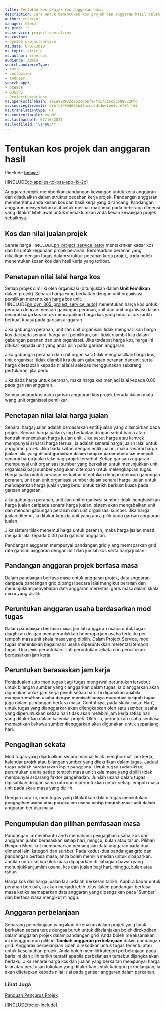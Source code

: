 ```yaml
---
title: Tentukan kos projek dan anggaran hasil
description: Cara untuk menentukan kos projek dan anggaran hasil dalam Project Service
author: ruhercul
manager: kfend
ms.prod: ''
ms.service: project-operations
ms.custom:
- dyn365-projectservice
ms.date: 8/03/2018
ms.topic: article
ms.author: ruhercul
audience: Admin
search.audienceType:
- admin
- customizer
- enduser
search.app:
- D365CE
- D365PS
- ProjectOperations
ms.openlocfilehash: a91e988632d2b2cdebfe7fd17516c5d6886728fc
ms.sourcegitcommit: 418fa1fe9d605b8faccc2d5dee1b04b4e753f194
ms.translationtype: HT
ms.contentlocale: ms-MY
ms.lasthandoff: 02/10/2021
ms.locfileid: "5148834"
---
```

# <a name="determine-project-cost-and-revenue-estimates"></a>Tentukan kos projek dan anggaran hasil 

[!include [banner](../includes/psa-now-project-operations.md)]

[!INCLUDE[cc-applies-to-psa-app-1x-2x](../includes/cc-applies-to-psa-app-1x-2x.md)]

Anggaran projek memberikan pandangan kewangan untuk kerja anggaran dan dijadualkan dalam struktur pecahan kerja projek. Pandangan anggaran memberitahu anda kesan kos dan hasil kerja yang dirancang. Pandangan anggaran menyediakan alat untuk melihat maklumat pada beberapa dimensi yang ditakrif lebih awal untuk memaklumkan anda kesan kewangan projek sebaiknya.  
  
## <a name="cost-and-sales-value-of-the-project"></a>Kos dan nilai jualan projek  
Senrai harga [!INCLUDE[pn_project_service_auto](../includes/pn-project-service-auto.md)] mentakrifkan kadar kos dan bil untuk kegunaan projek peranan. Berdasarkan peranan yang dikaitkan dengan tugas dalam struktur pecahan kerja projek, anda boleh menentukan kesan kos dan hasil kerja yang terlibat.  
  
## <a name="cost-price-defaulting"></a>Penetapan nilai lalai harga kos  
Setiap projek dimiliki oleh organisasi (ditunjukkan dalam **Unit Pemilikan** dalam projek). Senarai harga yang berkaitan dengan unit organisasi pemilikan menentukan harga kos unit. [!INCLUDE[pn_dyn_365_project_service_auto](../includes/pn-dyn-365-project-service-auto.md)] menentukan harga kos untuk peranan dengan mencari gabungan peranan, unit dan unit organisasi dalam senarai harga kos untuk mendapatkan harga kos yang betul untuk tarikh berkuat kuasa pada garisan anggaran.  
  
Jika gabungan peranan, unit dan unit organisasi tidak menghasilkan harga kos daripada senarai harga unit pemilikan, unit tidak diambil kira dalam gabungan peranan dan unit organisasi. Jika terdapat harga kos, harga ini ditukar kepada unit yang anda pilih pada garisan anggaran.  
  
Jika gabungan peranan dan unit organisasi tidak menghasilkan harga kos, unit organisasi tidak diambil kira dalam gabungan peranan dan unit serta harga ditetapkan kepada nilai lalai selepas menggunakan sebarang pertukaran, jika perlu.  
  
 Jika tiada harga untuk peranan, maka harga kos menjadi lalai kepada 0.00 pada garisan anggaran.  
  
 Semua amaun kos pada garisan anggaran kos projek berada dalam mata wang unit organisasi pemilikan.  
  
## <a name="sales-price-defaulting"></a>Penetapan nilai lalai harga jualan  
Senarai harga jualan adalah berdasarkan entiti jualan yang dilampirkan pada projek. Senarai harga jualan yang berkaitan dengan sebut harga atau kontrak menentukan harga jualan unit. Jika sebut harga atau kontrak mempunyai senarai harga tersuai, ia adalah senarai harga jualan lalai untuk anggaran projek. Jika tiada kaitan dengan entiti jualan, maka senarai harga jualan lalai yang dikonfigurasikan dalam tetapan parameter akan menjadi senarai harga jualan lalai bagi projek tersebut. Setiap garisan anggaran mempunyai unit organisasi sumber yang berkaitan untuk menunjukkan unit organisasi bagi sumber yang akan ditempah untuk melengkapkan tugas. Harga jualan untuk peranan berkaitan ditentukan dengan mencari gabungan peranan, unit dan unit organisasi sumber dalam senarai harga jualan untuk mendapatkan harga jualan yang betul untuk tarikh berkuat kuasa pada garisan anggaran.  
  
Jika gabungan peranan, unit dan unit organisasi sumber tidak menghasilkan harga jualan daripada senarai harga jualan, sistem akan mengabaikan unit dan mencari gabungan peranan dan unit organisasi sumber. Jika harga jualan ditemui, ia ditukar kepada unit yang anda pilih pada garisan anggaran jualan.  
  
Jika sistem tidak menemui harga untuk peranan, maka harga jualan mesti menjadi lalai kepada 0.00 pada garisan anggaran.  
  
Pandangan anggaran mempunyai pandangan grid y ang memaparkan grid rata garisan anggaran dengan unit dan jumlah kos serta harga jualan.  
  
## <a name="time-phased-view-of-project-estimates"></a>Pandangan anggaran projek berfasa masa  
Dalam pandangan berfasa masa untuk anggaran projek, data anggaran daripada pandangan grid dipangsi secara lalai mengikut peranan dan menunjukkan penyebaran data anggaran merentasi garis masa dalam skala masa yang dipilih.  
  
## <a name="effort-estimate-allocation-based-on-task-mode"></a>Peruntukan anggaran usaha berdasarkan mod tugas  
Dalam pandangan berfasa masa, jumlah anggaran usaha untuk tugas diagihkan dengan memperuntukkan beberapa jam usaha tertentu per tempoh masa unit skala masa yang dipilih. Dalam Project Service, mod tugas menentukan bagaimana usaha diperuntukkan merentasi tempoh tugas. Dua jenis peruntukan ialah peruntukan sekata dan peruntukan berdasarkan jam kerja. 
  
## <a name="work-hours-based-allocation"></a>Peruntukan berasaskan jam kerja  
Penjadualan auto mod tugas bagi tugas mengawal peruntukan tersebut untuk bilangan sumber yang dianggarkan dalam tugas, ia dianggarkan akan digunakan untuk jam kerja penuh setiap hari. Ini digunakan apabila memperuntukkan usaha dengan memisahkannya merentasi tempoh tugas juga dalam pandangan berfasa masa. Contohnya, pada skala masa 'Hari', untuk tugas yang dianggarkan akan dilengkapkan oleh satu sumber, usaha yang diperuntukkan setiap hari tidak akan melebihi jam kerja setiap hari yang ditakrifkan dalam kalendar projek. Oleh itu, peruntukan usaha sentiasa memastikan bahawa sumber dianggarkan akan digunakan untuk sepanjang hari.  
  
## <a name="even-distribution"></a>Pengagihan sekata  
Mod tugas yang dijadualkan secara manual tidak menghormati jam kerja, kalendar projek atau bilangan sumber yang ditakrifkan dalam tugas. Jadual tugas adalah berdasarkan input pengguna. Untuk tugas sedemikian, peruntukan usaha setiap tempoh masa unit skala masa yang dipilih tidak mempunyai sebarang faktor pengehadan. Jumlah usaha dalam tugas dipisahkan dengan sama rata dan diperuntukkan untuk setiap tempoh masa unit pada skala masa yang dipilih.  
  
Dengan cara ini, mod tugas yang ditakrifkan dalam tugas menentukan pengagihan usaha atau peruntukan usaha setiap tempoh masa unit dalam anggaran berfasa masa.  
  
## <a name="grouping-and-time-phasing-options"></a>Pengumpulan dan pilihan pemfasaan masa  
Pandangan ini membantu anda memahami pengagihan usaha, kos dan anggaran jualan berasaskan setiap hari, minggu, bulan atau tahun. Pilihan Himpun Mengikut membenarkan pemangsian data anggaran pada dua dimensi lain: kategori dan sumber. Pada kedua-dua pandangan grid dan pandangan berfasa masa, anda boleh memilih medan untuk dipaparkan. Jumlah untuk setiap blok masa dipaparkan di bahagian bawah yang menunjukkan jumlah usaha, kos dan jualan bagi hari, minggu, bulan atau tahun.  
  
Harga kos dan harga jualan lalai adalah berkesan tarikh. Aapbila kadar untuk peranan berubah, ia akan menjadi lebih telus dalam pandangan berfasa masa ketika memaparkan data anggaran yang dipangsikan pada 'Sumber' dan berfasa masa mengikut minggu.  
  
## <a name="expense-estimates"></a>Anggaran perbelanjaan  
Sebarang perbelanjaan yang akan dikenakan dalam projek yang tidak berkaitan secara terus dengan buruh untuk dibelanjakan boleh direkodkan dalam anggaran projek dalam pandangan grid. Anda boleh melaksanakan ini menggunakan pilihan **Tambah anggaran perbelanjaan** dalam pandangan grid. Anggaran perbelanjaan boleh direkodkan untuk tugas tertentu atau untuk keseluruhan projek. Anda boleh memilih kategori perbelanjaan pada baris ini dan pilih tarikh tentatif apabila perbelanjaan tersebut dijangka akan berlaku. Jika senarai harga kos dan jualan yang berkaitan mempunyai harga lalai atau peratusan tokokan yang ditakrifkan untuk kategori perbelanjaan, ia akan ditetapkan kepada nilai lalai pada garisan anggaran dalam perkaitan.  
  
### <a name="see-also"></a>Lihat Juga  
 [Panduan Pengurus Projek](../psa/project-manager-guide.md)


[!INCLUDE[footer-include](../includes/footer-banner.md)]